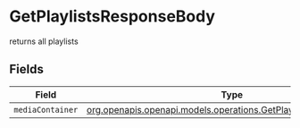 # GetPlaylistsResponseBody

returns all playlists


## Fields

| Field                                                                                                                      | Type                                                                                                                       | Required                                                                                                                   | Description                                                                                                                |
| -------------------------------------------------------------------------------------------------------------------------- | -------------------------------------------------------------------------------------------------------------------------- | -------------------------------------------------------------------------------------------------------------------------- | -------------------------------------------------------------------------------------------------------------------------- |
| `mediaContainer`                                                                                                           | [org.openapis.openapi.models.operations.GetPlaylistsMediaContainer](../../models/operations/GetPlaylistsMediaContainer.md) | :heavy_minus_sign:                                                                                                         | N/A                                                                                                                        |